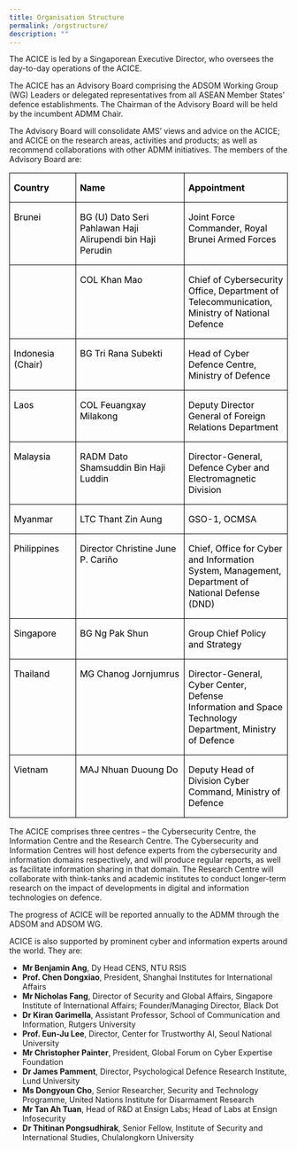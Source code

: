 ```yaml
---
title: Organisation Structure
permalink: /orgstructure/
description: ""
---
```

The ACICE is led by a Singaporean Executive Director, who oversees the day-to-day operations of the ACICE.

The ACICE has an Advisory Board comprising the ADSOM Working Group (WG) Leaders or delegated representatives from all ASEAN Member States’ defence establishments. The Chairman of the Advisory Board will be held by the incumbent ADMM Chair.

The Advisory Board will consolidate AMS’ views and advice on the ACICE; and ACICE on the research areas, activities and products;  as well as recommend collaborations with other ADMM initiatives. The members of the Advisory Board are:

<table class="MsoNormalTable" border="0" cellspacing="0" cellpadding="0" style="border-collapse:collapse;mso-yfti-tbllook:1184;mso-padding-alt:0cm 0cm 0cm 0cm"><tbody><tr style="mso-yfti-irow:0;mso-yfti-firstrow:yes"><td width="122" valign="top" style="width:91.3pt;border:solid windowtext 1.0pt;
  padding:0cm 5.4pt 0cm 5.4pt"><p class="MsoNormal"><b><span style="font-size:12.0pt;mso-ascii-font-family:
  Calibri;mso-hansi-font-family:Calibri;mso-bidi-font-family:Calibri;
  color:#000000">Country</span></b></p></td><td width="255" valign="top" style="width:191.35pt;border:solid windowtext 1.0pt;
  border-left:none;padding:0cm 5.4pt 0cm 5.4pt"><p class="MsoNormal"><b><span style="font-size:12.0pt;mso-ascii-font-family:
  Calibri;mso-hansi-font-family:Calibri;mso-bidi-font-family:Calibri;
  color:#000000">Name</span></b></p></td><td width="188" valign="top" style="width:141.35pt;border:solid windowtext 1.0pt;
  border-left:none;padding:0cm 5.4pt 0cm 5.4pt"><p class="MsoNormal"><b><span style="font-size:12.0pt;mso-ascii-font-family:
  Calibri;mso-hansi-font-family:Calibri;mso-bidi-font-family:Calibri;
  color:#000000">Appointment</span></b></p></td></tr><tr style="mso-yfti-irow:1"><td width="122" valign="top" style="width:91.3pt;border:solid windowtext 1.0pt;
  border-top:none;padding:0cm 5.4pt 0cm 5.4pt"><p class="MsoNormal"><span style="font-size:12.0pt;mso-ascii-font-family:Calibri;
  mso-hansi-font-family:Calibri;mso-bidi-font-family:Calibri;color:#000000">Brunei</span></p></td><td width="255" valign="top" style="width:191.35pt;border-top:none;border-left:
  none;border-bottom:solid windowtext 1.0pt;border-right:solid windowtext 1.0pt;
  padding:0cm 5.4pt 0cm 5.4pt"><p class="MsoNormal"><span style="font-size:12.0pt;mso-ascii-font-family:Calibri;
  mso-hansi-font-family:Calibri;mso-bidi-font-family:Calibri;color:#000000">BG (U) Dato Seri Pahlawan Haji Alirupendi bin Haji Perudin</span></p></td><td width="188" valign="top" style="width:141.35pt;border-top:none;border-left:
  none;border-bottom:solid windowtext 1.0pt;border-right:solid windowtext 1.0pt;
  padding:0cm 5.4pt 0cm 5.4pt"><p class="MsoNormal"><span style="font-size:12.0pt;mso-ascii-font-family:Calibri;
  mso-hansi-font-family:Calibri;mso-bidi-font-family:Calibri;color:#000000">Joint Force Commander, Royal Brunei Armed Forces</span></p></td></tr><tr style="mso-yfti-irow:2"><td style="width:91.3pt;border:solid windowtext 1.0pt;

  mso-hansi-font-family:Calibri;mso-bidi-font-family:Calibri;color:#000000">Cambodia&nbsp;<p></p></td><td width="255" valign="top" style="width:191.35pt;border-top:none;border-left:
  none;border-bottom:solid windowtext 1.0pt;border-right:solid windowtext 1.0pt;
  padding:0cm 5.4pt 0cm 5.4pt"><p class="MsoNormal"><span style="font-size:12.0pt;mso-ascii-font-family:Calibri;
  mso-hansi-font-family:Calibri;mso-bidi-font-family:Calibri;color:#000000">COL Khan Mao</span></p></td><td width="188" valign="top" style="width:141.35pt;border-top:none;border-left:
  none;border-bottom:solid windowtext 1.0pt;border-right:solid windowtext 1.0pt;
  padding:0cm 5.4pt 0cm 5.4pt"><p class="MsoNormal"><span style="font-size:12.0pt;mso-ascii-font-family:Calibri;
  mso-hansi-font-family:Calibri;mso-bidi-font-family:Calibri;color:#000000">Chief of Cybersecurity Office, Department of Telecommunication, Ministry of National Defence</span></p></td></tr><tr style="mso-yfti-irow:4"><td width="122" valign="top" style="width:91.3pt;border:solid windowtext 1.0pt;
  border-top:none;padding:0cm 5.4pt 0cm 5.4pt"><p class="MsoNormal"><span style="font-size:12.0pt;mso-ascii-font-family:Calibri;
  mso-hansi-font-family:Calibri;mso-bidi-font-family:Calibri;color:#000000">Indonesia (Chair)</span></p></td><td width="255" valign="top" style="width:191.35pt;border-top:none;border-left:
  none;border-bottom:solid windowtext 1.0pt;border-right:solid windowtext 1.0pt;
  padding:0cm 5.4pt 0cm 5.4pt"><p class="MsoNormal"><span style="font-size:12.0pt;mso-ascii-font-family:Calibri;
  mso-hansi-font-family:Calibri;mso-bidi-font-family:Calibri;color:#000000">BG Tri Rana Subekti&nbsp;</span></p></td><td width="188" valign="top" style="width:141.35pt;border-top:none;border-left:
  none;border-bottom:solid windowtext 1.0pt;border-right:solid windowtext 1.0pt;
  padding:0cm 5.4pt 0cm 5.4pt"><p class="MsoNormal"><span style="font-size:12.0pt;mso-ascii-font-family:Calibri;
  mso-hansi-font-family:Calibri;mso-bidi-font-family:Calibri;color:#000000">Head of Cyber Defence Centre, Ministry of Defence</span></p></td></tr><tr style="mso-yfti-irow:5"><td width="122" valign="top" style="width:91.3pt;border:solid windowtext 1.0pt;
  border-top:none;padding:0cm 5.4pt 0cm 5.4pt"><p class="MsoNormal"><span style="font-size:12.0pt;mso-ascii-font-family:Calibri;
  mso-hansi-font-family:Calibri;mso-bidi-font-family:Calibri;color:#000000">Laos</span></p></td><td width="255" valign="top" style="width:191.35pt;border-top:none;border-left:
  none;border-bottom:solid windowtext 1.0pt;border-right:solid windowtext 1.0pt;
  padding:0cm 5.4pt 0cm 5.4pt"><p class="MsoNormal"><span style="font-size:12.0pt;mso-ascii-font-family:Calibri;
  mso-hansi-font-family:Calibri;mso-bidi-font-family:Calibri;color:#000000">COL Feuangxay Milakong</span></p></td><td width="188" valign="top" style="width:141.35pt;border-top:none;border-left:
  none;border-bottom:solid windowtext 1.0pt;border-right:solid windowtext 1.0pt;
  padding:0cm 5.4pt 0cm 5.4pt"><p class="MsoNormal"><span style="font-size:12.0pt;mso-ascii-font-family:Calibri;
  mso-hansi-font-family:Calibri;mso-bidi-font-family:Calibri;color:#000000">Deputy Director General of Foreign Relations Department</span></p></td></tr><tr style="mso-yfti-irow:6"><td width="122" valign="top" style="width:91.3pt;border:solid windowtext 1.0pt;
  border-top:none;padding:0cm 5.4pt 0cm 5.4pt"><p class="MsoNormal"><span style="font-size:12.0pt;mso-ascii-font-family:Calibri;
  mso-hansi-font-family:Calibri;mso-bidi-font-family:Calibri;color:#000000">Malaysia</span></p></td><td width="255" valign="top" style="width:191.35pt;border-top:none;border-left:
  none;border-bottom:solid windowtext 1.0pt;border-right:solid windowtext 1.0pt;
  padding:0cm 5.4pt 0cm 5.4pt"><p class="MsoNormal"><span lang="EN-MY" style="font-size:12.0pt;mso-ascii-font-family:
  Calibri;mso-hansi-font-family:Calibri;mso-bidi-font-family:Calibri;
  color:#000000;mso-ansi-language:EN-MY">RADM Dato Shamsuddin Bin Haji Luddin</span><span style="font-size:12.0pt;mso-ascii-font-family:Calibri;mso-hansi-font-family:
  Calibri;mso-bidi-font-family:Calibri;color:#000000"></span></p></td><td width="188" valign="top" style="width:141.35pt;border-top:none;border-left:
  none;border-bottom:solid windowtext 1.0pt;border-right:solid windowtext 1.0pt;
  padding:0cm 5.4pt 0cm 5.4pt"><p class="MsoNormal"><span lang="EN-MY" style="font-size:12.0pt;mso-ascii-font-family:
  Calibri;mso-hansi-font-family:Calibri;mso-bidi-font-family:Calibri;
  color:#000000;mso-ansi-language:EN-MY">Director-General, Defence Cyber and Electromagnetic Division</span></p></td></tr><tr style="mso-yfti-irow:7"><td width="122" valign="top" style="width:91.3pt;border:solid windowtext 1.0pt;
  border-top:none;padding:0cm 5.4pt 0cm 5.4pt"><p class="MsoNormal"><span style="font-size:12.0pt;mso-ascii-font-family:Calibri;
  mso-hansi-font-family:Calibri;mso-bidi-font-family:Calibri;color:#000000">Myanmar</span></p></td><td width="255" valign="top" style="width:191.35pt;border-top:none;border-left:
  none;border-bottom:solid windowtext 1.0pt;border-right:solid windowtext 1.0pt;
  padding:0cm 5.4pt 0cm 5.4pt"><p class="MsoNormal"><span style="font-size:12.0pt;mso-ascii-font-family:Calibri;
  mso-hansi-font-family:Calibri;mso-bidi-font-family:Calibri;color:#000000">LTC Thant Zin Aung</span></p><p class="MsoNormal"><span style="font-size:12.0pt;mso-ascii-font-family:Calibri;
  mso-hansi-font-family:Calibri;mso-bidi-font-family:Calibri;color:#000000"></span></p></td><td width="188" valign="top" style="width:141.35pt;border-top:none;border-left:
  none;border-bottom:solid windowtext 1.0pt;border-right:solid windowtext 1.0pt;
  padding:0cm 5.4pt 0cm 5.4pt"><p class="MsoNormal"><span style="font-size:12.0pt;mso-ascii-font-family:Calibri;
  mso-hansi-font-family:Calibri;mso-bidi-font-family:Calibri;color:#000000">GSO-1, OCMSA</span></p><p class="MsoNormal"><span style="font-size:12.0pt;mso-ascii-font-family:Calibri;
  mso-hansi-font-family:Calibri;mso-bidi-font-family:Calibri;color:#000000"></span></p></td></tr><tr style="mso-yfti-irow:8"><td width="122" valign="top" style="width:91.3pt;border:solid windowtext 1.0pt;
  border-top:none;padding:0cm 5.4pt 0cm 5.4pt"><p class="MsoNormal"><span style="font-size:12.0pt;mso-ascii-font-family:Calibri;
  mso-hansi-font-family:Calibri;mso-bidi-font-family:Calibri;color:#000000">Philippines</span></p></td><td width="255" valign="top" style="width:191.35pt;border-top:none;border-left:
  none;border-bottom:solid windowtext 1.0pt;border-right:solid windowtext 1.0pt;
  padding:0cm 5.4pt 0cm 5.4pt"><p class="MsoNormal"><span style="font-size:12.0pt;mso-ascii-font-family:Calibri;
  mso-hansi-font-family:Calibri;mso-bidi-font-family:Calibri;color:#000000">Director Christine June P. Cariño</span></p><p class="MsoNormal"><span style="font-size:12.0pt;mso-ascii-font-family:Calibri;
  mso-hansi-font-family:Calibri;mso-bidi-font-family:Calibri;color:#000000"></span></p><p class="MsoNormal"><span style="font-size:12.0pt;mso-ascii-font-family:Calibri;
  mso-hansi-font-family:Calibri;mso-bidi-font-family:Calibri;color:#000000">&nbsp;</span></p></td><td width="188" valign="top" style="width:141.35pt;border-top:none;border-left:
  none;border-bottom:solid windowtext 1.0pt;border-right:solid windowtext 1.0pt;
  padding:0cm 5.4pt 0cm 5.4pt"><p class="MsoNormal"><span style="font-size:12.0pt;mso-ascii-font-family:Calibri;
  mso-hansi-font-family:Calibri;mso-bidi-font-family:Calibri;color:#000000">Chief, Office for Cyber and Information System, Management, Department of National Defense (DND)</span></p></td></tr><tr style="mso-yfti-irow:9"><td width="122" valign="top" style="width:91.3pt;border:solid windowtext 1.0pt;
  border-top:none;padding:0cm 5.4pt 0cm 5.4pt"><p class="MsoNormal"><span style="font-size:12.0pt;mso-ascii-font-family:Calibri;
  mso-hansi-font-family:Calibri;mso-bidi-font-family:Calibri;color:#000000">Singapore</span></p></td><td width="255" valign="top" style="width:191.35pt;border-top:none;border-left:
  none;border-bottom:solid windowtext 1.0pt;border-right:solid windowtext 1.0pt;
  padding:0cm 5.4pt 0cm 5.4pt"><p class="MsoNormal"><span style="font-size:12.0pt;mso-ascii-font-family:Calibri;
  mso-hansi-font-family:Calibri;mso-bidi-font-family:Calibri;color:#000000">BG Ng Pak Shun</span></p></td><td width="188" valign="top" style="width:141.35pt;border-top:none;border-left:
  none;border-bottom:solid windowtext 1.0pt;border-right:solid windowtext 1.0pt;
  padding:0cm 5.4pt 0cm 5.4pt"><p class="MsoNormal"><span style="font-size:12.0pt;mso-ascii-font-family:Calibri;
  mso-hansi-font-family:Calibri;mso-bidi-font-family:Calibri;color:#000000">Group Chief Policy and Strategy</span></p></td></tr><tr style="mso-yfti-irow:10"><td width="122" valign="top" style="width:91.3pt;border:solid windowtext 1.0pt;
  border-top:none;padding:0cm 5.4pt 0cm 5.4pt"><p class="MsoNormal"><span style="font-size:12.0pt;mso-ascii-font-family:Calibri;
  mso-hansi-font-family:Calibri;mso-bidi-font-family:Calibri;color:#000000">Thailand</span></p></td><td width="255" valign="top" style="width:191.35pt;border-top:none;border-left:
  none;border-bottom:solid windowtext 1.0pt;border-right:solid windowtext 1.0pt;
  padding:0cm 5.4pt 0cm 5.4pt"><p class="MsoNormal"><span style="font-size:12.0pt;mso-ascii-font-family:Calibri;
  mso-hansi-font-family:Calibri;mso-bidi-font-family:Calibri;color:#000000">MG Chanog Jornjumrus<b></b></span></p><p class="MsoNormal"><span style="font-size:12.0pt;mso-ascii-font-family:Calibri;
  mso-hansi-font-family:Calibri;mso-bidi-font-family:Calibri;color:#000000"></span><br><br></p><p class="MsoNormal"><span style="font-size:12.0pt;mso-ascii-font-family:Calibri;
  mso-hansi-font-family:Calibri;mso-bidi-font-family:Calibri;color:#000000"></span></p></td><td width="188" valign="top" style="width:141.35pt;border-top:none;border-left:
  none;border-bottom:solid windowtext 1.0pt;border-right:solid windowtext 1.0pt;
  padding:0cm 5.4pt 0cm 5.4pt"><p class="MsoNormal" style="margin-bottom:12.0pt"><span style="font-size:12.0pt;
  mso-ascii-font-family:Calibri;mso-hansi-font-family:Calibri;mso-bidi-font-family:
  Calibri;color:#000000">Director-General, Cyber Center, Defense Information&nbsp;and Space Technology Department, Ministry of Defence<b><u></u></b></span></p><p class="MsoNormal"><span style="font-size:12.0pt;mso-ascii-font-family:Calibri;
  mso-hansi-font-family:Calibri;mso-bidi-font-family:Calibri;color:#000000"></span></p></td></tr><tr style="mso-yfti-irow:11;mso-yfti-lastrow:yes"><td width="122" valign="top" style="width:91.3pt;border:solid windowtext 1.0pt;
  border-top:none;padding:0cm 5.4pt 0cm 5.4pt"><p class="MsoNormal"><span style="font-size:12.0pt;mso-ascii-font-family:Calibri;
  mso-hansi-font-family:Calibri;mso-bidi-font-family:Calibri;color:#000000">Vietnam</span></p></td><td width="255" valign="top" style="width:191.35pt;border-top:none;border-left:
  none;border-bottom:solid windowtext 1.0pt;border-right:solid windowtext 1.0pt;
  padding:0cm 5.4pt 0cm 5.4pt"><p class="MsoNormal"><span style="font-size:12.0pt;mso-ascii-font-family:Calibri;
  mso-hansi-font-family:Calibri;mso-bidi-font-family:Calibri;color:#000000">MAJ Nhuan Duoung Do</span></p></td><td width="188" valign="top" style="width:141.35pt;border-top:none;border-left:
  none;border-bottom:solid windowtext 1.0pt;border-right:solid windowtext 1.0pt;
  padding:0cm 5.4pt 0cm 5.4pt"><p class="MsoNormal"><span style="font-size:12.0pt;mso-ascii-font-family:Calibri;
  mso-hansi-font-family:Calibri;mso-bidi-font-family:Calibri;color:#000000">Deputy Head of Division Cyber Command, Ministry of Defence</span></p></td></tr></tbody></table>




The ACICE comprises three centres – the Cybersecurity Centre, the Information Centre and the Research Centre. The Cybersecurity and Information Centres will host defence experts from the cybersecurity and information domains respectively, and will produce regular reports, as well as facilitate information sharing in that domain. The Research Centre will collaborate with think-tanks and academic institutes to conduct longer-term research on the impact of developments in digital and information technologies on defence.  

The progress of ACICE will be reported annually to the ADMM through the ADSOM and ADSOM WG.

ACICE is also supported by prominent cyber and information experts around the world. They are:

* **Mr Benjamin Ang**, Dy Head CENS, NTU RSIS
* **Prof. Chen Dongxiao**, President, Shanghai Institutes for International Affairs
* **Mr Nicholas Fang**, Director of Security and Global Affairs, Singapore Institute of International Affairs; Founder/Managing Director, Black Dot
* **Dr Kiran Garimella**, Assistant Professor, School of Communication and Information, Rutgers University
* **Prof. Eun-Ju Lee**, Director, Center for Trustworthy AI, Seoul National University
* **Mr Christopher Painter**, President, Global Forum on Cyber Expertise Foundation
* **Dr James Pamment**, Director, Psychological Defence Research Institute, Lund University
* **Ms Dongyoun Cho**, Senior Researcher, Security and Technology Programme, United Nations Institute for Disarmament Research
* **Mr Tan Ah Tuan**, Head of R&amp;D at Ensign Labs; Head of Labs at Ensign Infosecurity
* **Dr Thitinan Pongsudhirak**, Senior Fellow, Institute of Security and International Studies, Chulalongkorn University